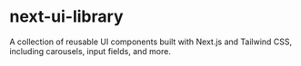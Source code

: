 # next-ui-library
A collection of reusable UI components built with Next.js and Tailwind CSS, including carousels, input fields, and more.
